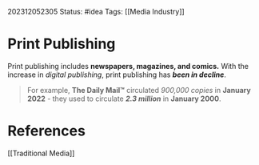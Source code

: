 202312052305
Status: #idea
Tags: [[Media Industry]]

# Print Publishing

Print publishing includes **newspapers, magazines, and comics.** With the increase in *digital publishing*, print publishing has ***been in decline***.

>For example, **The Daily Mail™** circulated *900,000 copies* in **January 2022** - they used to circulate ***2.3 million*** in **January 2000**.
# **References**

[[Traditional Media]]